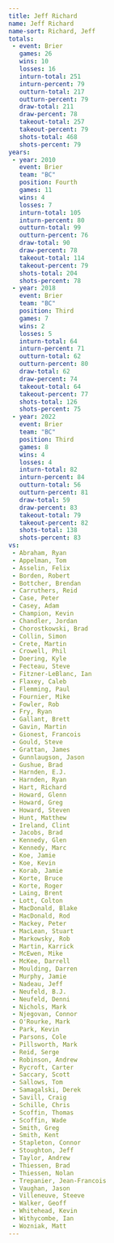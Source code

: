 ```yaml
---
title: Jeff Richard
name: Jeff Richard
name-sort: Richard, Jeff
totals:
 - event: Brier
   games: 26
   wins: 10
   losses: 16
   inturn-total: 251
   inturn-percent: 79
   outturn-total: 217
   outturn-percent: 79
   draw-total: 211
   draw-percent: 78
   takeout-total: 257
   takeout-percent: 79
   shots-total: 468
   shots-percent: 79
years:
 - year: 2010
   event: Brier
   team: "BC"
   position: Fourth
   games: 11
   wins: 4
   losses: 7
   inturn-total: 105
   inturn-percent: 80
   outturn-total: 99
   outturn-percent: 76
   draw-total: 90
   draw-percent: 78
   takeout-total: 114
   takeout-percent: 79
   shots-total: 204
   shots-percent: 78
 - year: 2018
   event: Brier
   team: "BC"
   position: Third
   games: 7
   wins: 2
   losses: 5
   inturn-total: 64
   inturn-percent: 71
   outturn-total: 62
   outturn-percent: 80
   draw-total: 62
   draw-percent: 74
   takeout-total: 64
   takeout-percent: 77
   shots-total: 126
   shots-percent: 75
 - year: 2022
   event: Brier
   team: "BC"
   position: Third
   games: 8
   wins: 4
   losses: 4
   inturn-total: 82
   inturn-percent: 84
   outturn-total: 56
   outturn-percent: 81
   draw-total: 59
   draw-percent: 83
   takeout-total: 79
   takeout-percent: 82
   shots-total: 138
   shots-percent: 83
vs:
 - Abraham, Ryan
 - Appelman, Tom
 - Asselin, Felix
 - Borden, Robert
 - Bottcher, Brendan
 - Carruthers, Reid
 - Case, Peter
 - Casey, Adam
 - Champion, Kevin
 - Chandler, Jordan
 - Chorostkowski, Brad
 - Collin, Simon
 - Crete, Martin
 - Crowell, Phil
 - Doering, Kyle
 - Fecteau, Steve
 - Fitzner-LeBlanc, Ian
 - Flaxey, Caleb
 - Flemming, Paul
 - Fournier, Mike
 - Fowler, Rob
 - Fry, Ryan
 - Gallant, Brett
 - Gavin, Martin
 - Gionest, Francois
 - Gould, Steve
 - Grattan, James
 - Gunnlaugson, Jason
 - Gushue, Brad
 - Harnden, E.J.
 - Harnden, Ryan
 - Hart, Richard
 - Howard, Glenn
 - Howard, Greg
 - Howard, Steven
 - Hunt, Matthew
 - Ireland, Clint
 - Jacobs, Brad
 - Kennedy, Glen
 - Kennedy, Marc
 - Koe, Jamie
 - Koe, Kevin
 - Korab, Jamie
 - Korte, Bruce
 - Korte, Roger
 - Laing, Brent
 - Lott, Colton
 - MacDonald, Blake
 - MacDonald, Rod
 - Mackey, Peter
 - MacLean, Stuart
 - Markowsky, Rob
 - Martin, Karrick
 - McEwen, Mike
 - McKee, Darrell
 - Moulding, Darren
 - Murphy, Jamie
 - Nadeau, Jeff
 - Neufeld, B.J.
 - Neufeld, Denni
 - Nichols, Mark
 - Njegovan, Connor
 - O'Rourke, Mark
 - Park, Kevin
 - Parsons, Cole
 - Pillsworth, Mark
 - Reid, Serge
 - Robinson, Andrew
 - Rycroft, Carter
 - Saccary, Scott
 - Sallows, Tom
 - Samagalski, Derek
 - Savill, Craig
 - Schille, Chris
 - Scoffin, Thomas
 - Scoffin, Wade
 - Smith, Greg
 - Smith, Kent
 - Stapleton, Connor
 - Stoughton, Jeff
 - Taylor, Andrew
 - Thiessen, Brad
 - Thiessen, Nolan
 - Trepanier, Jean-Francois
 - Vaughan, Jason
 - Villeneuve, Steeve
 - Walker, Geoff
 - Whitehead, Kevin
 - Withycombe, Ian
 - Wozniak, Matt
---
```

